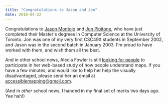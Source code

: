 ```yaml
---
title: "Congratulations to Jason and Jon"
date: 2010-04-22
---
```

Congratulations to <a href="http://www.cs.utoronto.ca/~jmontojo/">Jason Montojo</a> and <a href="http://skoolr.blogspot.com/">Jon Pipitone</a>, who have just completed their Master's degrees in Computer Science at the University of Toronto. Jon was one of my very first CSC49X students in September 2002, and Jason was in the second batch in January 2003. I'm proud to have worked with them, and wish them all the best.

And in other school news, Alecia Fowler is still <a href="http://ajfowler.wordpress.com/2010/04/21/call-for-participants/">looking for people</a> to participate  in her web-based study of how people understand maps. If you have a few minutes, and would like to help her help the visually disadvantaged, please send her an email at <a href="mailto:accessiblmapping@gmail.com">accessiblemapping@gmail.com</a>.

(And in <em>other</em> school news, I handed in my final set of marks two days ago. Yee hah!)
